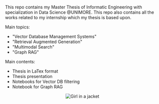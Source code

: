 This repo contains my Master Thesis of Informatic Engineering with specialization in Data Science @UNIMORE.
This repo also contains all the works related to my internship which my thesis is based upon.

Main topics:
  - "Vector Database Management Systems" 
  - "Retrieval Augmented Generation"
  - "Multimodal Search"
  - "Graph RAG"

Main contents:
 - Thesis in LaTex format
 - Thesis presentation
 - Notebooks for Vector DB filtering
 - Notebook for Graph RAG


<div style="display: flex; justify-content: center;" href="https://it.pinterest.com/pin/665758757440119111/">

<img src="https://i.pinimg.com/originals/7f/2c/50/7f2c5092eb778b3423f634055ffea540.gif" alt="Girl in a jacket" style="margin: 0 10px;">
    
</div>
